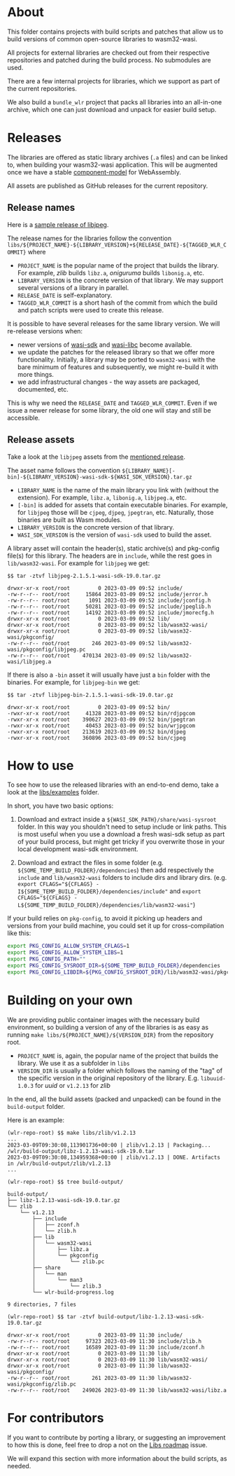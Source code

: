 # About

This folder contains projects with build scripts and patches that allow us to build versions of common open-source libraries to wasm32-wasi.

All projects for external libraries are checked out from their respective repositories and patched during the build process. No submodules are used.

There are a few internal projects for libraries, which we support as part of the current repositories.

We also build a `bundle_wlr` project that packs all libraries into an all-in-one archive, which one can just download and unpack for easier build setup.

# Releases

The libraries are offered as static library archives (`.a` files) and can be linked to, when building your wasm32-wasi application. This will be augmented once we have a stable [component-model](https://github.com/WebAssembly/component-model) for WebAssembly.

All assets are published as GitHub releases for the current repository.

## Release names

Here is a [sample release of libjpeg](https://github.com/assambar/webassembly-language-runtimes/releases/tag/libs%2Flibjpeg%2F2.1.5.1%2B20230308-9c87db9).

The release names for the libraries follow the convention `libs/${PROJECT_NAME}-${LIBRARY_VERSION}+${RELEASE_DATE}-${TAGGED_WLR_COMMIT}` where

 - `PROJECT_NAME` is the popular name of the project that builds the library. For example, *zlib* builds `libz.a`, *oniguruma* builds `libonig.a`, etc.
 - `LIBRARY_VERSION` is the concrete version of that library. We may support several versions of a library in parallel.
 - `RELEASE_DATE` is self-explanatory.
 - `TAGGED_WLR_COMMIT` is a short hash of the commit from which the build and patch scripts were used to create this release.

It is possible to have several releases for the same library version. We will re-release versions when:

 - newer versions of [wasi-sdk](https://github.com/WebAssembly/wasi-sdk) and [wasi-libc](https://github.com/WebAssembly/wasi-libc) become available.
 - we update the patches for the released library so that we offer more functionality. Initially, a library may be ported to `wasm32-wasi` with the bare minimum of features and subsequently, we might re-build it with more things.
 - we add infrastructural changes - the way assets are packaged, documented, etc.

This is why we need the `RELEASE_DATE` and `TAGGED_WLR_COMMIT`. Even if we issue a newer release for some library, the old one will stay and still be accessible.

## Release assets

Take a look at the `libjpeg` assets from the [mentioned release](https://github.com/assambar/webassembly-language-runtimes/releases/tag/libs%2Flibjpeg%2F2.1.5.1%2B20230308-9c87db9).

The asset name follows the convention `${LIBRARY_NAME}[-bin]-${LIBRARY_VERSION}-wasi-sdk-${WASI_SDK_VERSION}.tar.gz`

 - `LIBRARY_NAME` is the name of the main library you link with (without the extension). For example, `libz.a`, `libonig.a`, `libjpeg.a`, etc.
 - `[-bin]` is added for assets that contain executable binaries. For example, for `libjpeg` those will be `cjpeg`, `djpeg`, `jpegtran`, etc. Naturally, those binaries are built as Wasm modules.
 - `LIBRARY_VERSION` is the concrete version of that library.
 - `WASI_SDK_VERSION` is the version of `wasi-sdk` used to build the asset.

A library asset will contain the header(s), static archive(s) and pkg-config file(s) for this library. The headers are in `include`, while the rest goes in `lib/wasm32-wasi`. For example for `libjpeg` we get:

```shell-session
$$ tar -ztvf libjpeg-2.1.5.1-wasi-sdk-19.0.tar.gz

drwxr-xr-x root/root         0 2023-03-09 09:52 include/
-rw-r--r-- root/root     15864 2023-03-09 09:52 include/jerror.h
-rw-r--r-- root/root      1091 2023-03-09 09:52 include/jconfig.h
-rw-r--r-- root/root     50281 2023-03-09 09:52 include/jpeglib.h
-rw-r--r-- root/root     14192 2023-03-09 09:52 include/jmorecfg.h
drwxr-xr-x root/root         0 2023-03-09 09:52 lib/
drwxr-xr-x root/root         0 2023-03-09 09:52 lib/wasm32-wasi/
drwxr-xr-x root/root         0 2023-03-09 09:52 lib/wasm32-wasi/pkgconfig/
-rw-r--r-- root/root       246 2023-03-09 09:52 lib/wasm32-wasi/pkgconfig/libjpeg.pc
-rw-r--r-- root/root    470134 2023-03-09 09:52 lib/wasm32-wasi/libjpeg.a
```

If there is also a `-bin` asset it will usually have just a `bin` folder with the binaries. For example, for `libjpeg-bin` we get:

```shell-session
$$ tar -ztvf libjpeg-bin-2.1.5.1-wasi-sdk-19.0.tar.gz

drwxr-xr-x root/root         0 2023-03-09 09:52 bin/
-rwxr-xr-x root/root     41328 2023-03-09 09:52 bin/rdjpgcom
-rwxr-xr-x root/root    390627 2023-03-09 09:52 bin/jpegtran
-rwxr-xr-x root/root     40453 2023-03-09 09:52 bin/wrjpgcom
-rwxr-xr-x root/root    213619 2023-03-09 09:52 bin/djpeg
-rwxr-xr-x root/root    360896 2023-03-09 09:52 bin/cjpeg
```

# How to use

To see how to use the released libraries with an end-to-end demo, take a look at the [libs/examples](./examples/) folder.

In short, you have two basic options:

1. Download and extract inside a `${WASI_SDK_PATH}/share/wasi-sysroot` folder. In this way you shouldn't need to setup include or link paths. This is most useful when you use a download a fresh wasi-sdk setup as part of your build process, but might get tricky if you overwrite those in your local development wasi-sdk environment.

2. Download and extract the files in some folder (e.g. `${SOME_TEMP_BUILD_FOLDER}/dependencies`) then add respectively the `include` and `lib/wasm32-wasi` folders to include dirs and library dirs. (e.g. `export CFLAGS="${CFLAGS} -I${SOME_TEMP_BUILD_FOLDER}/dependencies/include"` and `export CFLAGS="${CFLAGS} -L${SOME_TEMP_BUILD_FOLDER}/dependencies/lib/wasm32-wasi"`)

 If your build relies on `pkg-config`, to avoid it picking up headers and versions from your build machine, you could set it up for cross-compilation like this:

```bash
export PKG_CONFIG_ALLOW_SYSTEM_CFLAGS=1
export PKG_CONFIG_ALLOW_SYSTEM_LIBS=1
export PKG_CONFIG_PATH=""
export PKG_CONFIG_SYSROOT_DIR=${SOME_TEMP_BUILD_FOLDER}/dependencies
export PKG_CONFIG_LIBDIR=${PKG_CONFIG_SYSROOT_DIR}/lib/wasm32-wasi/pkgconfig
```

# Building on your own

We are providing public container images with the necessary build environment, so building a version of any of the libraries is as easy as running `make libs/${PROJECT_NAME}/${VERSION_DIR}` from the repository root.

 - `PROJECT_NAME` is, again, the popular name of the project that builds the library. We use it as a subfolder in `libs`
 - `VERSION_DIR` is usually a folder which follows the naming of the "tag" of the specific version in the original repository of the library. E.g. `libuuid-1.0.3` for *uuid* or `v1.2.13` for *zlib*

In the end, all the build assets (packed and unpacked) can be found in the `build-output` folder.

Here is an example:

```shell-session
(wlr-repo-root) $$ make libs/zlib/v1.2.13
...
2023-03-09T09:30:08,113901736+00:00 | zlib/v1.2.13 | Packaging... /wlr/build-output/libz-1.2.13-wasi-sdk-19.0.tar
2023-03-09T09:30:08,134959368+00:00 | zlib/v1.2.13 | DONE. Artifacts in /wlr/build-output/zlib/v1.2.13
...

(wlr-repo-root) $$ tree build-output/

build-output/
├── libz-1.2.13-wasi-sdk-19.0.tar.gz
└── zlib
    └── v1.2.13
        ├── include
        │   ├── zconf.h
        │   └── zlib.h
        ├── lib
        │   └── wasm32-wasi
        │       ├── libz.a
        │       └── pkgconfig
        │           └── zlib.pc
        ├── share
        │   └── man
        │       └── man3
        │           └── zlib.3
        └── wlr-build-progress.log

9 directories, 7 files

(wlr-repo-root) $$ tar -ztvf build-output/libz-1.2.13-wasi-sdk-19.0.tar.gz

drwxr-xr-x root/root         0 2023-03-09 11:30 include/
-rw-r--r-- root/root     97323 2023-03-09 11:30 include/zlib.h
-rw-r--r-- root/root     16589 2023-03-09 11:30 include/zconf.h
drwxr-xr-x root/root         0 2023-03-09 11:30 lib/
drwxr-xr-x root/root         0 2023-03-09 11:30 lib/wasm32-wasi/
drwxr-xr-x root/root         0 2023-03-09 11:30 lib/wasm32-wasi/pkgconfig/
-rw-r--r-- root/root       261 2023-03-09 11:30 lib/wasm32-wasi/pkgconfig/zlib.pc
-rw-r--r-- root/root    249026 2023-03-09 11:30 lib/wasm32-wasi/libz.a
```

# For contributors

If you want to contribute by porting a library, or suggesting an improvement to how this is done, feel free to drop a not on the [Libs roadmap](https://github.com/vmware-labs/webassembly-language-runtimes/issues/78) issue.

We will expand this section with more information about the build scripts, as needed.
